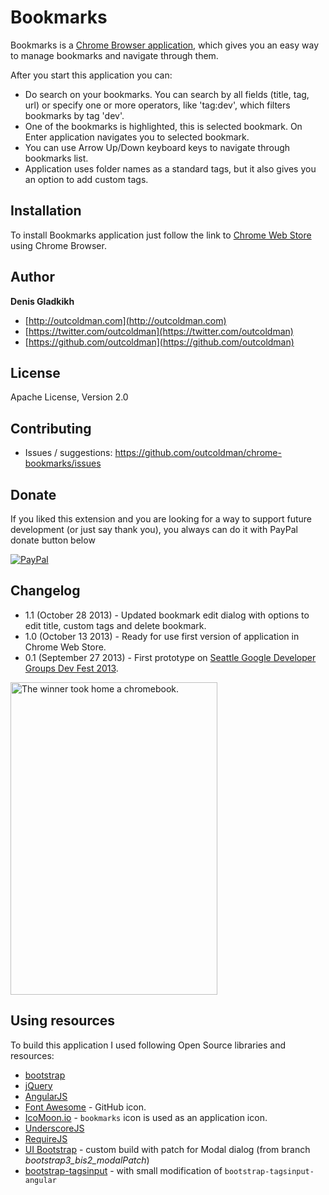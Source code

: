 # Bookmarks

Bookmarks is a [Chrome Browser application](https://chrome.google.com/webstore/detail/bookmarks/aahpfefkmihhdabllidnlipghcjgpkdm), which gives you an easy way to manage bookmarks and navigate through them. 

After you start this application you can:

- Do search on your bookmarks. You can search by all fields (title, tag, url) or specify one or more operators, like 'tag:dev', which filters bookmarks by tag 'dev'.
- One of the bookmarks is highlighted, this is selected bookmark. On Enter application navigates you to selected bookmark.
- You can use Arrow Up/Down keyboard keys to navigate through bookmarks list.
- Application uses folder names as a standard tags, but it also gives you an option to add custom tags. 

## Installation

To install Bookmarks application just follow the link to [Chrome Web Store](https://chrome.google.com/webstore/detail/bookmarks/aahpfefkmihhdabllidnlipghcjgpkdm) using Chrome Browser.

## Author
**Denis Gladkikh**

- [http://outcoldman.com](http://outcoldman.com)
- [https://twitter.com/outcoldman](https://twitter.com/outcoldman)
- [https://github.com/outcoldman](https://github.com/outcoldman)

## License
  Apache License, Version 2.0

## Contributing
- Issues / suggestions: https://github.com/outcoldman/chrome-bookmarks/issues

## Donate
If you liked this extension and you are looking for a way to support future development (or just say thank you), you always can do it with PayPal donate button below

[![PayPal](https://www.paypalobjects.com/en_US/i/btn/btn_donate_LG.gif "PayPal Donation")](https://www.paypal.com/cgi-bin/webscr?cmd=_donations&business=outcoldman%40gmail%2ecom&lc=US&item_name=Donation%20for%20supporting%20bookmarks%20application&currency_code=USD&bn=PP%2dDonationsBF%3abtn_donate_LG%2egif%3aNonHosted)

## Changelog
- 1.1 (October 28 2013) - Updated bookmark edit dialog with options to edit title, custom tags and delete bookmark.
- 1.0 (October 13 2013) - Ready for use first version of application in Chrome Web Store.
- 0.1 (September 27 2013) - First prototype on [Seattle Google Developer Groups Dev Fest 2013](http://www.meetup.com/seattle-gdg/events/125948972/). 

<a href="http://www.flickr.com/photos/pahphotos/10015447933/" title="The winner took home a chromebook. by Seattle.roamer, on Flickr"><img src="http://farm8.staticflickr.com/7320/10015447933_f59bee5f0b.jpg" width="331" height="500" alt="The winner took home a chromebook."></a>

## Using resources
To build this application I used following Open Source libraries and resources:

- [bootstrap](http://getbootstrap.com/)
- [jQuery](https://jquery.org)
- [AngularJS](http://angularjs.org/)
- [Font Awesome](http://fortawesome.github.io/Font-Awesome/) - GitHub icon.
- [IcoMoon.io](http://icomoon.io/) - `bookmarks` icon is used as an application icon.
- [UnderscoreJS](http://underscorejs.org/)
- [RequireJS](http://requirejs.org/)
- [UI Bootstrap](http://angular-ui.github.io/bootstrap/) - custom build with patch for Modal dialog (from branch _bootstrap3_bis2_modalPatch_)
- [bootstrap-tagsinput](http://timschlechter.github.io/bootstrap-tagsinput/examples/bootstrap3/) - with small modification of `bootstrap-tagsinput-angular`

